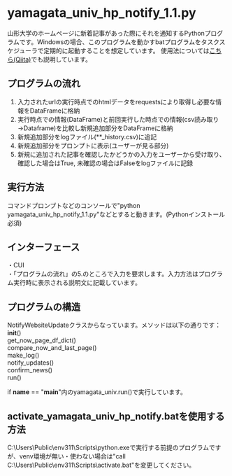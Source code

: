 # yamagata_univ_hp_notify_1.1.py 

山形大学のホームページに新着記事があった際にそれを通知するPythonプログラムです。Windowsの場合、このプログラムを動かすbatプログラムをタスクスケジューラで定期的に起動することを想定しています。
使用法については[こちら(Qiita)](https://qiita.com/ceedarr/items/7bf4909df5a74090c30a)でも説明しています。

## プログラムの流れ
1. 入力されたurlの実行時点でのhtmlデータをrequestsにより取得し必要な情報をDataFrameに格納
2. 実行時点での情報(DataFrame)と前回実行した時点での情報(csv読み取り→Dataframe)を比較し新規追加部分をDataFrameに格納
3. 新規追加部分をlogファイル(**_history.csv)に追記
4. 新規追加部分をプロンプトに表示(ユーザーが見る部分)
5. 新規に追加された記事を確認したかどうかの入力をユーザーから受け取り、確認した場合はTrue, 未確認の場合はFalseをlogファイルに記録

## 実行方法
コマンドプロンプトなどのコンソールで"python yamagata_univ_hp_notify_1.1.py"などとすると動きます。(Pythonインストール必須)

## インターフェース
・CUI\
・「プログラムの流れ」の5.のところで入力を要求します。入力方法はプログラム実行時に表示される説明文に記載しています。

## プログラムの構造
NotifyWebsiteUpdateクラスからなっています。メソッドは以下の通りです：\
__init__()\
get_now_page_df_dict()\
compare_now_and_last_page()\
make_log()\
notify_updates()\
confirm_news()\
run()

if __name__ == "__main__"内のyamagata_univ.run()で実行しています。

## activate_yamagata_univ_hp_notify.batを使用する方法
C:\Users\Public\env311\Scripts\python.exeで実行する前提のプログラムですが、venv環境が無い・使わない場合は"call C:\Users\Public\env311\Scripts\activate.bat"を変更してください。
